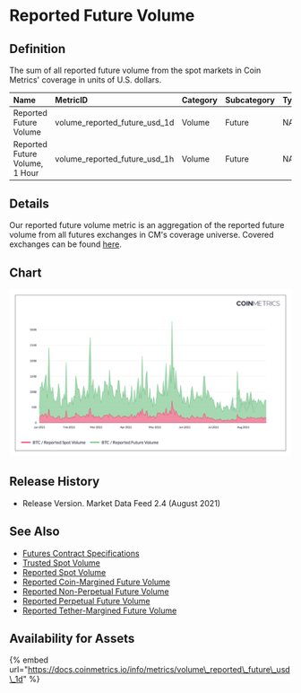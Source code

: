 # Reported Future Volume

## Definition

The sum of all reported future volume from the spot markets in Coin Metrics' coverage in units of U.S. dollars.

| Name | MetricID | Category | Subcategory | Type | Unit | Interval |
| :--- | :--- | :--- | :--- | :--- | :--- | :--- |
| Reported Future Volume | volume\_reported\_future\_usd\_1d | Volume | Future | NA | USD | 1d |
| Reported Future Volume, 1 Hour | volume\_reported\_future\_usd\_1h | Volume | Future | NA | USD | 1h |

## Details

Our reported future volume metric is an aggregation of the reported future volume from all futures exchanges in CM's coverage universe.  Covered exchanges can be found [here](../../exchanges/all-exchanges.md).

## Chart

![Spot volume and futures volume](../../.gitbook/assets/coin_metrics_network_data_2021-08-26t18-41.png)

## Release History

* Release Version. Market Data Feed 2.4 \(August 2021\) 

## See Also

* [Futures Contract Specifications](../../market-data/futures-contract-specifications.md)
* [Trusted Spot Volume](volume_trusted_spot_usd_1d.md)
* [Reported Spot Volume](volume_reported_spot_usd_1d.md)
* [Reported Coin-Margined Future Volume](volume_reported_future_coin_margined_usd_1d.md)
* [Reported Non-Perpetual Future Volume](volume_reported_future_nonperpetual_usd_1d.md)
* [Reported Perpetual Future Volume](volume_reported_future_perpetual_usd_1d.md)
* [Reported Tether-Margined Future Volume](volume_reported_future_tether_margined_usd_1d.md)

## Availability for Assets

{% embed url="https://docs.coinmetrics.io/info/metrics/volume\_reported\_future\_usd\_1d" %}



